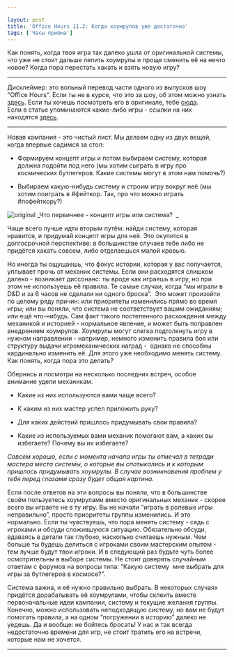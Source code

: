 ```yaml
---

layout: post
title: 'Office Hours 11.2: Когда хоумрулов уже достаточно'
tags: ['Часы приёма']
---
```


Как понять, когда твоя игра так далеко ушла от оригинальной системы, что уже не стоит дальше лепить хоумрулы и проще сменить её на нечто новое? Когда пора перестать хакать и взять новую игру?



* * *





Дисклеймер: это вольный перевод части одного из выпусков шоу "Office Hours". Если ты не в курсе, что это за шоу, об этом можно узнать [здесь](https://rpgbasement.xyz/2017-03-21-o_o_wtf/). Если ты хочешь посмотреть его в оригинале, тебе [сюда](https://www.youtube.com/playlist?list=PLAmPx8nWedFVGdrP2JmcYzdvZC8sWV5b4).  
Если в статье упоминаются какие-либо игры - ссылки на них находятся [здесь](https://rpgbasement.xyz/2017-07-08-o_o_b_s/).





* * *



Новая кампания - это чистый лист. Мы делаем одну из двух вещей, когда впервые садимся за стол:




    
  * Формируем концепт игры и потом выбираем систему, которая должна подойти под него (мы хотим сыграть в игру про космических бутлегеров. Какие системы могут в этом нам помочь?)

    
  * Выбираем какую-нибудь систему и строим игру вокруг неё (мы хотим поиграть в #фейткор. Так, про что можно играть #пофейткору?)





![original](https://wunderwaffla.files.wordpress.com/2018/01/original.png)
_Что первичнее - концепт игры или система?  _



Чаще всего лучше идти вторым путём: найди систему, которая нравится, и придумай концепт игры для неё. Это окупится в долгосрочной перспективе: в большинстве случаев тебе либо не придётся хакать совсем, либо отделаешься малой кровью.

Но иногда ты ощущаешь, что фокус истории, которая у вас получается, уплывает прочь от механик системы. Если они расходятся слишком далеко - возникает диссонанс: ты вроде как играешь в игру, но при этом не используешь её правила. Те самые случаи, когда “мы играли в D&D и за 6 часов не сделали ни одного броска”.  Это может произойти по целому ряду причин: или приоритеты изменились прямо во время игры; или вы поняли, что система не соответствует вашим ожиданиям; или ещё что-нибудь. Сам факт такого постепенного расхождения между механикой и историей - нормальное явление, и может быть поправлен внедрением хоумрулов. Хоумрулы могут слегка подтолкнуть игру в нужном направлении - например, немного изменить правила боя или структуру выдачи игромеханических наград -  однако не способны кардинально изменить её. Для этого уже необходимо менять систему. Как понять, когда пора это делать?

Обернись и посмотри на несколько последних встреч, особое внимание удели механикам.




    
  * Какие из них используются вами чаще всего?

    
  * К каким из них мастер успел приложить руку?

    
  * Для каких действий пришлось придумывать свои правила?

    
  * Какие из используемых вами механик помогают вам, а каких вы избегаете? Почему вы их избегаете?



_Совсем хорошо, если с момента начала игры ты отмечал в тетради мастера места системы, о которые вы спотыкались и к которым пришлось придумывать хоумрулы. В случае возникновения проблем у тебя перед глазами сразу будет общая картина._

Если после ответов на эти вопросы вы поняли, что в большинстве своём пользуетесь хоумрулами вместо оригинальных механик - скорее всего вы играете не в ту игру. Вы не начали “играть в ролевые игры неправильно”, просто приоритеты группы изменились. И это нормально. Если ты чувствуешь, что пора менять систему - сядь с игроками и обсуди сложившуюся ситуацию. Обязательно обсуди, вдаваясь в детали так глубоко, насколько считаешь нужным. Чем больше ты будешь делиться с игроками своим мастерским опытом - тем лучше будут твои игроки. И в следующий раз будьте чуть более осмотрительны в выборе системы. Не стоит доверять случайным ответам с форумов на вопросы типа: “Какую систему  мне выбрать для игры за бутлегеров в космосе?”.

Система важна, и её нужно правильно выбрать. В некоторых случаях придётся дорабатывать её хоумрулами, чтобы склеить вместе первоначальные идеи кампании, систему и текущие желания группы. Конечно, можно использовать неподходящую систему, но вам не будут помогать правила, а на одном “погружении в историю” далеко не уедешь. Да и вообще: не бойтесь бросать! У нас и так всегда недостаточно времени для игр, не стоит тратить его на встречи, которые нам не хочется.



* * *











